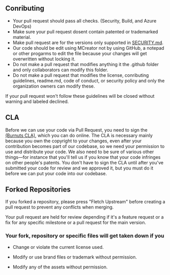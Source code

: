 ## Conributing

- Your pull request should pass all checks. (Security, Build, and Azure DevOps)
- Make sure your pull request dosent contain patented or trademarked material.
- Make pull request are for the versions only supported in [SECURITY.md](https://github.com/Team-Burnuts/BurnutsPlusTNTandDisparityMod/blob/master/SECURITY.md.).
- Our code should be edit using MCreator not by using GitHub, a notepad or other progarms to edit the file because your changes will get overwritten without locking it.
- Do not make a pull request that modifies anything it the .github folder and only collaborators can modify this folder.
- Do not make a pull request that modifies the license, conributing guidelines, readme.md, code of conduct, or security policy and only the organization owners can modify these.

If your pull request won't follow these guidelines will be closed without warning and labeled declined.

## CLA

Before we can use your code via Pull Request, you need to sign the [(Burnuts CLA)](https://cla-assistant.io/Team-Burnuts/BurnutsPlusTNTandDisparityMod), which you can do online.
The CLA is necessary mainly because you own the copyright to your changes, even after your contribution 
becomes part of our codebase, so we need your permission to use and distribute your code. We also need to be sure 
of various other things—for instance that you'll tell us if you know that your code infringes on other people's patents. 
You don't have to sign the CLA until after you've submitted your code for review and we approved it, but you must do it before  we can put your code into our codebase.

## Forked Repositories

If you forked a repository, please press "Fletch Upstream" before creating a pull request to prevent any conflicts when merging.

Your pull request are held for review depending if it's a feature request or a fix for any specific milestone or a pull request for the main version.

### Your fork, repository or specific files will get taken down if you

- Change or violate the current license used.

- Modify or use brand files or trademark without permission.

- Modify any of the assets without permission.
